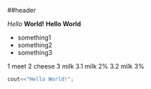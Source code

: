 ##header

*Hello* **World!**
__Hello World__

* something1
* something2
* something3

1 meet
2 cheese
3 milk
 3.1 milk 2%
 3.2 milk 3%

```C++
cout<<"Hello World!";
```